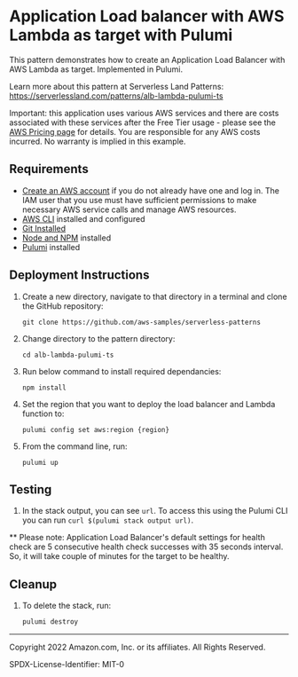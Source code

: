 # Application Load balancer with AWS Lambda as target with Pulumi

This pattern demonstrates how to create an Application Load Balancer with AWS Lambda as target. Implemented in Pulumi.

Learn more about this pattern at Serverless Land Patterns: https://serverlessland.com/patterns/alb-lambda-pulumi-ts

Important: this application uses various AWS services and there are costs associated with these services after the Free Tier usage - please see the [AWS Pricing page](https://aws.amazon.com/pricing/) for details. You are responsible for any AWS costs incurred. No warranty is implied in this example.

## Requirements

* [Create an AWS account](https://portal.aws.amazon.com/gp/aws/developer/registration/index.html) if you do not already have one and log in. The IAM user that you use must have sufficient permissions to make necessary AWS service calls and manage AWS resources.
* [AWS CLI](https://docs.aws.amazon.com/cli/latest/userguide/install-cliv2.html) installed and configured
* [Git Installed](https://git-scm.com/book/en/v2/Getting-Started-Installing-Git)
* [Node and NPM](https://nodejs.org/en/download/) installed
* [Pulumi](https://www.pulumi.com/docs/get-started/install/) installed

## Deployment Instructions

1. Create a new directory, navigate to that directory in a terminal and clone the GitHub repository:
    ``` 
    git clone https://github.com/aws-samples/serverless-patterns
    ```
1. Change directory to the pattern directory:
    ```
    cd alb-lambda-pulumi-ts
    ```
1. Run below command to install required dependancies:
    ```
    npm install
    ```
1. Set the region that you want to deploy the load balancer and Lambda function to:
    ```
    pulumi config set aws:region {region}
    ```
1. From the command line, run:
    ```
    pulumi up
    ```

## Testing

1. In the stack output, you can see `url`. To access this using the Pulumi CLI you can run `curl $(pulumi stack output url)`.

** Please note: Application Load Balancer's default settings for health check are 5 consecutive health check successes with 35 seconds interval. So, it will take couple of minutes for the target to be healthy.

## Cleanup
 
1. To delete the stack, run:
    ```bash
    pulumi destroy
    ```
----
Copyright 2022 Amazon.com, Inc. or its affiliates. All Rights Reserved.

SPDX-License-Identifier: MIT-0
